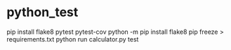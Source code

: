 # python_test

pip install flake8 pytest pytest-cov
python -m pip install flake8
pip freeze > requirements.txt
python run calculator.py test
